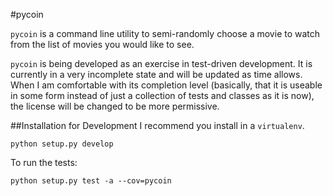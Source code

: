 #pycoin

`pycoin` is a command line utility to semi-randomly choose a movie to watch from the list of movies you would like to see.

`pycoin` is being developed as an exercise in test-driven development. It is currently in a very incomplete state and will be updated as time allows. When I am comfortable with its completion level (basically, that it is useable in some form instead of just a collection of tests and classes as it is now), the license will be changed to be more permissive.

##Installation for Development
I recommend you install in a `virtualenv`.

    python setup.py develop

To run the tests:

    python setup.py test -a --cov=pycoin
